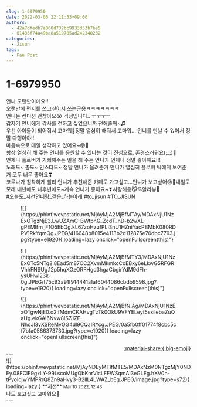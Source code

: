 ```yaml
---
slug: 1-6979950
date: 2022-03-06 22:11:53+09:00
authors:
  - 42a7dfedb7a060d732bc9933d53b7be5
  - 01435f74a49ba8a519705ad242348232
categories:
  - Jisun
tags:
  - Fan Post
---
```


# 1-6979950

<div class="post-container" markdown="1">
<div class="content-container md-sidebar__scrollwrap" markdown="1">

언니 오랜만이에요!!<br>오랜만에 편지를 쓰고싶어서 쓰는군용ㅋㅋㅋㅋㅋㅋㅋ<br>언니는 컨디션 괜찮아요😭 걱정입니다.. ㅜㅜㅜㅜ<br>갑자기 언니에게 감사를 전하고 싶었으니까 전해줄께~♫<br>우선 아이돌이 되어줘서 고마워🥺정말 열심히 해줘서 고마워... 언니를 만날 수 있어서 정말 다행이야‼️ <br>마음속으로 매일 생각하고 있어요~😝💛<br>항상 열심히 해 주는 언니를 응원할 수 있다는 것이 진심으로, 존경스러워요(;_;)💛<br>언제나 플로버가 기뻐해주는 일을 해 주는 언니가 언제나 정말 좋아해요!!!<br>노래도~ 춤도~ 인스타도~ 정말 언니가 올려준거 언니가 열심히 플로버 틱에게 보여준거 모두 너무 좋아요❣<br>코로나가 침착하게 빨리 언니가 추천해준 카페도 가고싶고...언니가 보고싶어😔💚내일도 모레 내년에도 내후년에도~계속 언니가 좋아요~❣사랑해용😽💘알라뷰💚<br>\#오늘도_지선언니랑_같은_하늘아래 \#to_jisun \#TO_JISUN 
<figure markdown="1">
![](https://phinf.wevpstatic.net/MjAyMjA2MjBfMTAy/MDAxNjU1NzExOTgzNjE3.LwUZAmC-BWtpnG_ZcdT_nD-b2wXL-gPEMBm_F1Q5EbQg.kL67zoHzufPLI3nU1HZniYacPBMbK080RDPV1RkYqmQg.JPEG/416648b8015e4113b2d112875e70dbc7793.jpg?type=e1920){ loading=lazy onclick="openFullscreen(this)"}
</figure>

<figure markdown="1">
![](https://phinf.wevpstatic.net/MjAyMjA2MjBfMTY3/MDAxNjU1NzExOTc5NTg2.8Ead5m87CC2XvmMkmkcCoEBxy6eLkwG5RFGRVhhFNSUg.12p5hqXGzORFHgd3hgaCbgirYdM9dFh-ysUHwl23k-0g.JPEG/f75c93a91f914441a1af6044086cbdb9598.jpg?type=e1920){ loading=lazy onclick="openFullscreen(this)"}
</figure>

<figure markdown="1">
![](https://phinf.wevpstatic.net/MjAyMjA2MjBfNiAg/MDAxNjU1NzExOTgwNjE0.o2ifMdmCKAHvgTzTk0OkU9VFYELeyt5sxilebaZuQaUg.ekGAI6Nvw8IS7JZF-NhoJl3vXSReMvOG4dl9CQaIRYcg.JPEG/0a5fb0ff01774f8cbc5cf7bfa0586373730.jpg?type=e1920){ loading=lazy onclick="openFullscreen(this)"}
</figure>


</div>
</div>

<div style="text-align: right;" markdown="1">
<a href="https://weverse.io/fromis9/fanpost/1-6979950" style="text-align: right;">:material-share:{.big-emoji}</a>
</div>
---

<div class="comments-container md-sidebar__scrollwrap" markdown="1">
<div class="comment" markdown="1">
<div class='id-container' markdown="1">
![](https://phinf.wevpstatic.net/MjAyNDEyMTlfMTE5/MDAxNzM0NTgzMjY0NDEy.08FClE9gxLY-99LscoMUgQbKnrVicLFFWSqmAi3eGLEg.hXV0n-tPyoIqjwYMPRrQ8Zn9aHvy3-B2llL4LWAZ_bEg.JPEG/image.jpg?type=s72){ loading=lazy }
**<span class="artist">지선</span>** <small>Mar 10 2022, 12:43</small><br>
</div>
<div class='comment-body' markdown="1">
나도 보고싶고 고마워요💖
</div>
</div>
</div>
---
